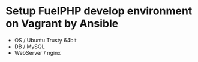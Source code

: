 # Setup FuelPHP develop environment on Vagrant by Ansible

* OS / Ubuntu Trusty 64bit
* DB / MySQL
* WebServer / nginx
